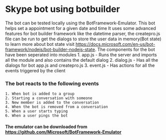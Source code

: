 # Skype bot using botbuilder
 The bot can be tested locally using the BotFramework-Emulator.
 This bot helps set a appointment for a given date and time
 It uses some advanced features for bot builder framework like the datetime parser,
 the createpro.js file can be run to get the dialogs to store the user data in memory(Bot state)
 to learn more about bot state visit https://docs.microsoft.com/en-us/bot-framework/nodejs/bot-builder-nodejs-state.
 The components for the bot have been seperated into modules 
	1. app.js - Runs the server and imports all the module and also contains the default dialog
	2. dialog.js - Has all the dialogs for bot app.js and createpro.js
	3. event.js - Has actions for all the events triggered by the client

### The bot reacts to the following events 
	1. When bot is added to a group 
	2. Starting a conversation with someone
	3. New member is added to the conversation
	4. When the bot is removed from a conversation
	5. When a user starts typing 
	6. When a user pings the bot 
#### The emulator can be downloaded from https://github.com/Microsoft/BotFramework-Emulator
